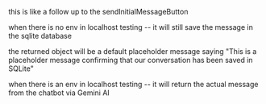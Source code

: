 this is like a follow up to the sendInitialMessageButton

when there is no env in localhost testing -- it will still save the message in the sqlite database

the returned object will be a default placeholder message saying "This is a placeholder message confirming that our conversation has been saved in SQLite"

when there is an env in localhost testing -- it will return the actual message from the chatbot via Gemini AI
